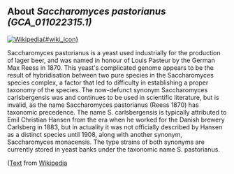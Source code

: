 
About *Saccharomyces pastorianus (GCA\_011022315.1)* 
--------------------------------------------------------------

[![Wikipedia](/img/wikipedia_logo_v2_en.png){#wiki_icon}](http://en.wikipedia.org/wiki/Saccharomyces_pastorianus)

Saccharomyces pastorianus is a yeast used industrially for the production of
lager beer, and was named in honour of Louis Pasteur by the German Max Reess in
1870. This yeast's  complicated genome appears to be the result of hybridisation
between two pure species in the Saccharomyces species complex, a factor that led
to difficulty in establishing a proper taxonomy of the species.
The now-defunct synonym Saccharomyces carlsbergensis was and continues to be
used in scientific literature, but is invalid, as the name Saccharomyces
pastorianus (Reess 1870) has taxonomic precedence. The name S. carlsbergensis is
typically attributed to Emil Christian Hansen from the era when he worked for
the Danish brewery Carlsberg in 1883, but in actuality it was not officially
described by Hansen as a distinct species until 1908, along with another
synonym, Saccharomyces monacensis. The type strains of both synonyms are
currently stored in yeast banks under the taxonomic name S. pastorianus.

([Text](http://en.wikipedia.org/wiki/Saccharomyces_pastorianus) from [Wikipedia](http://en.wikipedia.org/) 

